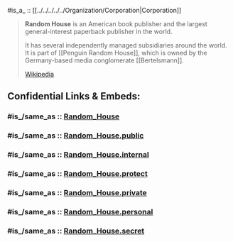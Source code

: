 

#is_a_ :: [[../../../../../Organization/Corporation|Corporation]] 


> **Random House** is an American book publisher and 
> the largest general-interest paperback publisher in the world. 
> 
> It has several independently managed subsidiaries around the world. 
> It is part of [[Penguin Random House]], 
> which is owned by the Germany-based media conglomerate [[Bertelsmann]].
>
> [Wikipedia](https://en.wikipedia.org/wiki/Random%20House)


## Confidential Links & Embeds: 

### #is_/same_as :: [Random_House](/_Standards/Society/Communication/Media/Writing/Book/Publisher/Random_House.md) 

### #is_/same_as :: [Random_House.public](/_public/Society/Communication/Media/Writing/Book/Publisher/Random_House.public.md) 

### #is_/same_as :: [Random_House.internal](/_internal/Society/Communication/Media/Writing/Book/Publisher/Random_House.internal.md) 

### #is_/same_as :: [Random_House.protect](/_protect/Society/Communication/Media/Writing/Book/Publisher/Random_House.protect.md) 

### #is_/same_as :: [Random_House.private](/_private/Society/Communication/Media/Writing/Book/Publisher/Random_House.private.md) 

### #is_/same_as :: [Random_House.personal](/_personal/Society/Communication/Media/Writing/Book/Publisher/Random_House.personal.md) 

### #is_/same_as :: [Random_House.secret](/_secret/Society/Communication/Media/Writing/Book/Publisher/Random_House.secret.md)

